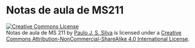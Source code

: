 # Notas de aula de MS211

<a rel="license" href="http://creativecommons.org/licenses/by-nc-sa/4.0/"><img
alt="Creative Commons License" style="border-width:0"
src="https://i.creativecommons.org/l/by-nc-sa/4.0/88x31.png" /></a><br /><span
xmlns:dct="http://purl.org/dc/terms/" property="dct:title">Notas de aula de MS
211</span> by <a xmlns:cc="http://creativecommons.org/ns#"
href="https://github.com/pjssilva/ms211" property="cc:attributionName"
rel="cc:attributionURL">Paulo J. S. Silva</a> is licensed under a <a
rel="license" href="http://creativecommons.org/licenses/by-nc-sa/4.0/">Creative
Commons Attribution-NonCommercial-ShareAlike 4.0 International License</a>.
